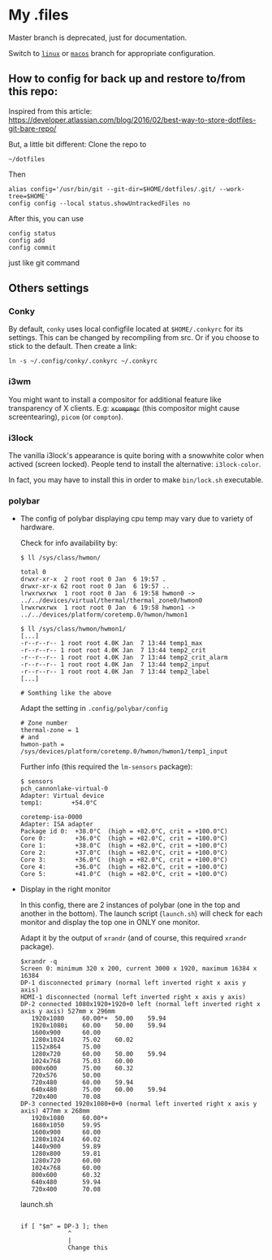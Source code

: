 # My .files

Master branch is deprecated, just for documentation.

Switch to [`linux`](https://github.com/voldedore/dotfiles/tree/linux) or [`macos`](https://github.com/voldedore/dotfiles/tree/macos) branch for appropriate configuration.

## How to config for back up and restore to/from this repo:

Inspired from this article: https://developer.atlassian.com/blog/2016/02/best-way-to-store-dotfiles-git-bare-repo/

But, a little bit different: Clone the repo to

    ~/dotfiles

Then 

    alias config='/usr/bin/git --git-dir=$HOME/dotfiles/.git/ --work-tree=$HOME'
    config config --local status.showUntrackedFiles no

After this, you can use 

    config status
    config add
    config commit

just like git command

## Others settings

### Conky

By default, `conky` uses local configfile located at `$HOME/.conkyrc` for its settings. This can be changed by recompiling from src. Or if you choose to stick to the default. Then create a link:

    ln -s ~/.config/conky/.conkyrc ~/.conkyrc
    
### i3wm

You might want to install a compositor for additional feature like transparency of X clients. E.g: ~~`xcompmgr`~~ (this compositor might cause screentearing), `picom` (or `compton`).

### i3lock

The vanilla i3lock's appearance is quite boring with a snowwhite color when actived (screen locked). People tend to install the alternative: `i3lock-color`.

In fact, you may have to install this in order to make `bin/lock.sh` executable.

### polybar

- The config of polybar displaying cpu temp may vary due to variety of hardware. 

    Check for info availability by:
    
    ```
    $ ll /sys/class/hwmon/

    total 0
    drwxr-xr-x  2 root root 0 Jan  6 19:57 .
    drwxr-xr-x 62 root root 0 Jan  6 19:57 ..
    lrwxrwxrwx  1 root root 0 Jan  6 19:58 hwmon0 -> ../../devices/virtual/thermal/thermal_zone0/hwmon0
    lrwxrwxrwx  1 root root 0 Jan  6 19:58 hwmon1 -> ../../devices/platform/coretemp.0/hwmon/hwmon1

    $ ll /sys/class/hwmon/hwmon1/
    [...]
    -r--r--r-- 1 root root 4.0K Jan  7 13:44 temp1_max
    -r--r--r-- 1 root root 4.0K Jan  7 13:44 temp2_crit
    -r--r--r-- 1 root root 4.0K Jan  7 13:44 temp2_crit_alarm
    -r--r--r-- 1 root root 4.0K Jan  7 13:44 temp2_input
    -r--r--r-- 1 root root 4.0K Jan  7 13:44 temp2_label
    [...]

    # Somthing like the above
    ```

    Adapt the setting in `.config/polybar/config`

    ```
    # Zone number
    thermal-zone = 1 
    # and
    hwmon-path = /sys/devices/platform/coretemp.0/hwmon/hwmon1/temp1_input
    ```

    Further info (this required the `lm-sensors` package):

    ```
    $ sensors
    pch_cannonlake-virtual-0
    Adapter: Virtual device
    temp1:        +54.0°C  

    coretemp-isa-0000
    Adapter: ISA adapter
    Package id 0:  +38.0°C  (high = +82.0°C, crit = +100.0°C)
    Core 0:        +36.0°C  (high = +82.0°C, crit = +100.0°C)
    Core 1:        +38.0°C  (high = +82.0°C, crit = +100.0°C)
    Core 2:        +37.0°C  (high = +82.0°C, crit = +100.0°C)
    Core 3:        +36.0°C  (high = +82.0°C, crit = +100.0°C)
    Core 4:        +36.0°C  (high = +82.0°C, crit = +100.0°C)
    Core 5:        +41.0°C  (high = +82.0°C, crit = +100.0°C)
    ```
    
- Display in the right monitor

    In this config, there are 2 instances of polybar (one in the top and another in the bottom). The launch script (`launch.sh`) will check for each monitor and display the top one in ONLY one monitor. 
    
    Adapt it by the output of `xrandr` (and of course, this required `xrandr` package).
    
    ```
    $xrandr -q                                                                                             
    Screen 0: minimum 320 x 200, current 3000 x 1920, maximum 16384 x 16384
    DP-1 disconnected primary (normal left inverted right x axis y axis)
    HDMI-1 disconnected (normal left inverted right x axis y axis)
    DP-2 connected 1080x1920+1920+0 left (normal left inverted right x axis y axis) 527mm x 296mm
       1920x1080     60.00*+  50.00    59.94  
       1920x1080i    60.00    50.00    59.94  
       1600x900      60.00  
       1280x1024     75.02    60.02  
       1152x864      75.00  
       1280x720      60.00    50.00    59.94  
       1024x768      75.03    60.00  
       800x600       75.00    60.32  
       720x576       50.00  
       720x480       60.00    59.94  
       640x480       75.00    60.00    59.94  
       720x400       70.08  
    DP-3 connected 1920x1080+0+0 (normal left inverted right x axis y axis) 477mm x 268mm
       1920x1080     60.00*+
       1680x1050     59.95  
       1600x900      60.00  
       1280x1024     60.02  
       1440x900      59.89  
       1280x800      59.81  
       1280x720      60.00  
       1024x768      60.00  
       800x600       60.32  
       640x480       59.94  
       720x400       70.08  
    ```

    launch.sh
    
    ```
    
    if [ "$m" = DP-3 ]; then
                 ^
                 |
                 Change this
    ```
    
